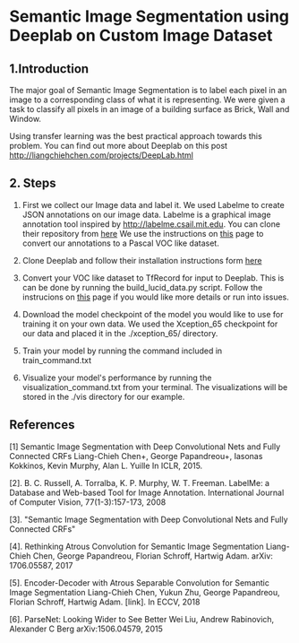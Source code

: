 # Semantic Image Segmentation using Deeplab on Custom Image Dataset

## 1.Introduction

The major goal of Semantic Image Segmentation is to label each pixel in an image to a corresponding class of what it is representing. We were given a task to classify all pixels in an image of a building surface as Brick, Wall and Window.

Using transfer learning was the best practical approach towards this problem. You can find out more about Deeplab on this post http://liangchiehchen.com/projects/DeepLab.html

## 2. Steps

1. First we collect our Image data and label it. We used Labelme to create JSON annotations on our image data. Labelme is a graphical image annotation tool inspired by http://labelme.csail.mit.edu. You can clone their repository from <a href="https://github.com/wkentaro/labelme">here</a>
We use the instructions on <a href="https://github.com/wkentaro/labelme/tree/master/examples/semantic_segmentation">this</a> page to convert our annotations to a Pascal VOC like dataset.

2. Clone Deeplab and follow their installation instructions form <a href="https://github.com/tensorflow/models/tree/master/research/deeplab">here</a>

3. Convert your VOC like dataset to TfRecord for input to Deeplab. This is can be done by running the build_lucid_data.py script. Follow the instrucions on <a href="http://hellodfan.com/2018/07/06/DeepLabv3-with-own-dataset/">this</a> page if you would like more details or run into issues.

4. Download the model checkpoint of the model you would like to use for training it on your own data. We used the Xception_65 checkpoint for our data and placed it in the ./xception_65/ directory.

5. Train your model by running the command included in train_command.txt

6. Visualize your model's performance by running the visualization_command.txt from your terminal. The visualizations will be stored in the ./vis directory for our example.

## References

[1] Semantic Image Segmentation with Deep Convolutional Nets and Fully
Connected CRFs Liang-Chieh Chen+, George Papandreou+, Iasonas Kokkinos, Kevin
Murphy, Alan L. Yuille In ICLR, 2015.

[2]. B. C. Russell, A. Torralba, K. P. Murphy, W. T. Freeman. LabelMe: a Database and
Web-based Tool for Image Annotation. International Journal of Computer Vision,
77(1-3):157-173, 2008

[3]. "Semantic Image Segmentation with Deep Convolutional Nets and Fully Connected
CRFs"

[4]. Rethinking Atrous Convolution for Semantic Image Segmentation Liang-Chieh
Chen, George Papandreou, Florian Schroff, Hartwig Adam. arXiv: 1706.05587, 2017

[5]. Encoder-Decoder with Atrous Separable Convolution for Semantic Image
Segmentation Liang-Chieh Chen, Yukun Zhu, George Papandreou, Florian Schroff,
Hartwig Adam. [link]. In ECCV, 2018

[6]. ParseNet: Looking Wider to See Better Wei Liu, Andrew Rabinovich, Alexander C
Berg arXiv:1506.04579, 2015
